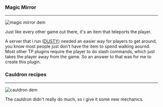 ### Magic Mirror
---
![magic mirror dem](./repo_assets/magic_mirror.gif)

Just like every other game out there, it's an item that teleports the player.

A server that i run ([DUSTY](https://dustyhub.net)) needed an easier way for players to get around, you know most people just don't have the item to spend walking aournd. Most other TP plugins require the player to do slash commands, which just takes the player away from the game. So an answer to that was for me to create this plugin.


### Cauldron recipes
---

![cauldron dem](./repo_assets/example.gif)

The cauldron didn't really do much, so i give it some new mechanics.

